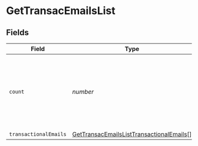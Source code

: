 # GetTransacEmailsList


## Fields

| Field                                                                                                       | Type                                                                                                        | Required                                                                                                    | Description                                                                                                 | Example                                                                                                     |
| ----------------------------------------------------------------------------------------------------------- | ----------------------------------------------------------------------------------------------------------- | ----------------------------------------------------------------------------------------------------------- | ----------------------------------------------------------------------------------------------------------- | ----------------------------------------------------------------------------------------------------------- |
| `count`                                                                                                     | *number*                                                                                                    | :heavy_minus_sign:                                                                                          | Total number of transactional emails available on your account according to the passed filter               | 5                                                                                                           |
| `transactionalEmails`                                                                                       | [GetTransacEmailsListTransactionalEmails](../../models/shared/gettransacemailslisttransactionalemails.md)[] | :heavy_minus_sign:                                                                                          | N/A                                                                                                         |                                                                                                             |